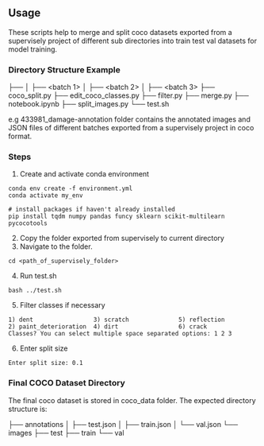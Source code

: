 ## Usage
These scripts help to merge and split coco datasets exported from a supervisely project of different sub directories into train test val datasets for model training.

### Directory Structure Example

├── <Folder exported from supervisely>
│   ├── <batch 1>
│   ├── <batch 2>
│   ├── <batch 3>
├── coco_split.py
├── edit_coco_classes.py
├── filter.py
├── merge.py
├── notebook.ipynb
├── split_images.py
└── test.sh

e.g 433981_damage-annotation folder contains the annotated images and JSON files of different batches exported from a supervisely project in coco format.

### Steps
1. Create and activate conda environment 
```
conda env create -f environment.yml
conda activate my_env

# install packages if haven't already installed 
pip install tqdm numpy pandas funcy sklearn scikit-multilearn pycocotools
```
2. Copy the folder exported from supervisely to current directory
3. Navigate to the folder.
```
cd <path_of_supervisely_folder>
```
4. Run test.sh 
```
bash ../test.sh
```

5. Filter classes if necessary
``` 
1) dent                 3) scratch              5) reflection
2) paint_deterioration  4) dirt                 6) crack
Classes? You can select multiple space separated options: 1 2 3
```

6. Enter split size
```
Enter split size: 0.1
```
### Final COCO Dataset Directory
The final coco dataset is stored in coco_data folder. The expected directory structure is:

├── annotations
│   ├── test.json
│   ├── train.json
│   └── val.json
└── images
    ├── test
    ├── train
    └── val



